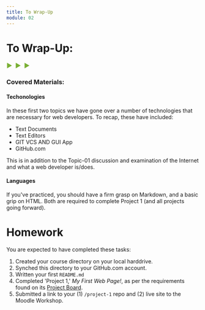 ```yaml
---
title: To Wrap-Up
module: 02
---
```


# To Wrap-Up:
<span style="color: #79AF33; font-size: medium; font-weight: bold">▶ &nbsp;▶  &nbsp;▶</span>

### Covered Materials:

#### Techonologies
In these first two topics we have gone over a number of technologies that are necessary for web developers. To recap, these have included:

- Text Documents
- Text Editors
- GIT VCS AND GUI App
- GitHub.com

This is in addition to the Topic-01 discussion and examination of the Internet and what a web developer is/does.

#### Languages
If you've practiced, you should have a firm grasp on Markdown, and a basic grip on HTML. Both are required to complete Project 1 (and all projects going forward).

# Homework
You are expected to have completed these tasks:
1. Created your course directory on your local harddrive.
2. Synched this directory to your GitHub.com account.
3. Written your first `README.md`
4. Completed 'Project 1,' _My First Web Page!_, as per the requirements found on its [Project Board](https://github.com/Media-Ed-Online/intro-web-dev/projects/7).
5. Submitted a link to your (1) `/project-1` repo and (2) live site to the Moodle Workshop.
